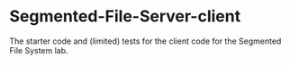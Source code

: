 Segmented-File-Server-client
============================

The starter code and (limited) tests for the client code for the Segmented File System lab.
